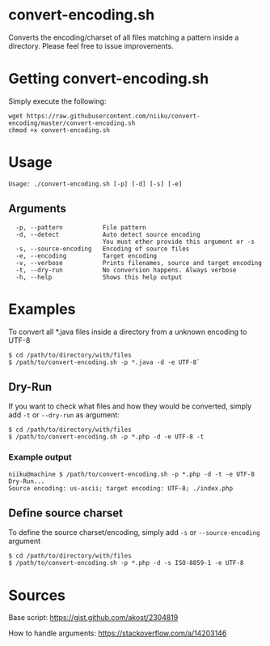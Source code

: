 # convert-encoding.sh
Converts the encoding/charset of all files matching a pattern inside a directory. Please feel free to issue improvements.

# Getting convert-encoding.sh
Simply execute the following:

```
wget https://raw.githubusercontent.com/niiku/convert-encoding/master/convert-encoding.sh
chmod +x convert-encoding.sh
```

# Usage
`Usage: ./convert-encoding.sh [-p] [-d] [-s] [-e]`

## Arguments
```
  -p, --pattern           File pattern
  -d, --detect            Auto detect source encoding
                          You must ether provide this argument or -s
  -s, --source-encoding   Encoding of source files
  -e, --encoding          Target encoding
  -v, --verbose           Prints filenames, source and target encoding
  -t, --dry-run           No conversion happens. Always verbose
  -h, --help              Shows this help output
```

# Examples

To convert all *.java files inside a directory from a unknown encoding to UTF-8
```
$ cd /path/to/directory/with/files
$ /path/to/convert-encoding.sh -p *.java -d -e UTF-8`
```

## Dry-Run

If you want to check what files and how they would be converted, simply add `-t` or `--dry-run` as argument:

```
$ cd /path/to/directory/with/files
$ /path/to/convert-encoding.sh -p *.php -d -e UTF-8 -t
```
### Example output ###
```
niiku@machine $ /path/to/convert-encoding.sh -p *.php -d -t -e UTF-8
Dry-Run...
Source encoding: us-ascii; target encoding: UTF-8; ./index.php
```

## Define source charset
To define the source charset/encoding, simply add `-s` or `--source-encoding` argument

```
$ cd /path/to/directory/with/files
$ /path/to/convert-encoding.sh -p *.php -d -s ISO-8859-1 -e UTF-8
```

# Sources
Base script: https://gist.github.com/akost/2304819

How to handle arguments: https://stackoverflow.com/a/14203146